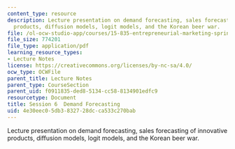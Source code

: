```yaml
---
content_type: resource
description: Lecture presentation on demand forecasting, sales forecasting of innovative
  products, diffusion models, logit models, and the Korean beer war.
file: /ol-ocw-studio-app/courses/15-835-entrepreneurial-marketing-spring-2002/4e30eec05db3832728dcca533c270bab_session6.pdf
file_size: 774201
file_type: application/pdf
learning_resource_types:
- Lecture Notes
license: https://creativecommons.org/licenses/by-nc-sa/4.0/
ocw_type: OCWFile
parent_title: Lecture Notes
parent_type: CourseSection
parent_uid: f0911835-ded8-5134-cc58-8134901edfc9
resourcetype: Document
title: Session 6  Demand Forecasting
uid: 4e30eec0-5db3-8327-28dc-ca533c270bab
---
```

Lecture presentation on demand forecasting, sales forecasting of innovative products, diffusion models, logit models, and the Korean beer war.